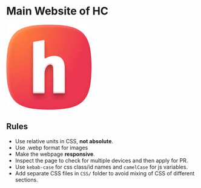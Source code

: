 # Main Website of HC

![hackclub](assets/hc.jpeg)

## Rules
- Use relative units in CSS, **not absolute**.
- Use .webp format for images
- Make the webpage **responsive**.
- Inspect the page to check for multiple devices and then apply for PR.
- Use `kebab-case` for css class/id names and `camelCase` for js variables.
- Add separate CSS files in `CSS/` folder to avoid mixing of CSS of different sections.